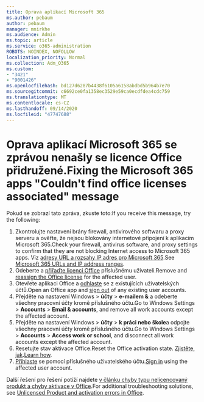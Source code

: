 ```yaml
---
title: Oprava aplikací Microsoft 365
ms.author: pebaum
author: pebaum
manager: mnirkhe
ms.audience: Admin
ms.topic: article
ms.service: o365-administration
ROBOTS: NOINDEX, NOFOLLOW
localization_priority: Normal
ms.collection: Adm_O365
ms.custom:
- "3421"
- "9001426"
ms.openlocfilehash: bd127d6287b4438f6105a6158abdbd5b964b7e70
ms.sourcegitcommit: c6692ce0fa1358ec3529e59ca0ecdfdea4cdc759
ms.translationtype: MT
ms.contentlocale: cs-CZ
ms.lasthandoff: 09/14/2020
ms.locfileid: "47747688"
---
```

# <a name="fixing-the-microsoft-365-apps-couldnt-find-office-licenses-associated-message"></a><span data-ttu-id="2e9b2-102">Oprava aplikací Microsoft 365 se zprávou nenašly se licence Office přidružené.</span><span class="sxs-lookup"><span data-stu-id="2e9b2-102">Fixing the Microsoft 365 apps "Couldn't find office licenses associated" message</span></span>

<span data-ttu-id="2e9b2-103">Pokud se zobrazí tato zpráva, zkuste toto:</span><span class="sxs-lookup"><span data-stu-id="2e9b2-103">If you receive this message, try the following:</span></span>

1. <span data-ttu-id="2e9b2-104">Zkontrolujte nastavení brány firewall, antivirového softwaru a proxy serveru a ověřte, že nejsou blokovány internetové připojení k aplikacím Microsoft 365.</span><span class="sxs-lookup"><span data-stu-id="2e9b2-104">Check your firewall, antivirus software, and proxy settings to confirm that they are not blocking Internet access to Microsoft 365 apps.</span></span> <span data-ttu-id="2e9b2-105">Viz [adresy URL a rozsahy IP adres pro Microsoft 365](https://docs.microsoft.com/office365/enterprise/urls-and-ip-address-ranges).</span><span class="sxs-lookup"><span data-stu-id="2e9b2-105">See [Microsoft 365 URLs and IP address ranges](https://docs.microsoft.com/office365/enterprise/urls-and-ip-address-ranges).</span></span>
2. <span data-ttu-id="2e9b2-106">Odeberte a [přiřaďte licenci Office](https://docs.microsoft.com/microsoft-365/admin/manage/assign-licenses-to-users) příslušnému uživateli.</span><span class="sxs-lookup"><span data-stu-id="2e9b2-106">Remove and [reassign the Office license](https://docs.microsoft.com/microsoft-365/admin/manage/assign-licenses-to-users) for the affected user.</span></span> 
3. <span data-ttu-id="2e9b2-107">Otevřete aplikaci Office a [odhlaste](https://support.office.com/article/5a20dc11-47e9-4b6f-945d-478cb6d92071) se z existujících uživatelských účtů.</span><span class="sxs-lookup"><span data-stu-id="2e9b2-107">Open an Office app and [sign out](https://support.office.com/article/5a20dc11-47e9-4b6f-945d-478cb6d92071) of any existing user accounts.</span></span>
4. <span data-ttu-id="2e9b2-108">Přejděte na nastavení Windows > **účty**  >  **e-mailem &** a odeberte všechny pracovní účty kromě příslušného účtu.</span><span class="sxs-lookup"><span data-stu-id="2e9b2-108">Go to Windows Settings > **Accounts** > **Email & accounts**, and remove all work accounts except the affected account.</span></span>
5. <span data-ttu-id="2e9b2-109">Přejděte na nastavení Windows > **účty**  >  **k práci nebo škole**a odpojte všechny pracovní účty kromě příslušného účtu.</span><span class="sxs-lookup"><span data-stu-id="2e9b2-109">Go to Windows Settings > **Accounts** > **Access work or school**, and disconnect all work accounts except the affected account.</span></span>
6. <span data-ttu-id="2e9b2-110">Resetujte stav aktivace Office.</span><span class="sxs-lookup"><span data-stu-id="2e9b2-110">Reset the Office activation state.</span></span> <span data-ttu-id="2e9b2-111">[Zjistěte, jak](https://docs.microsoft.com/office365/troubleshoot/activation/reset-office-365-proplus-activation-state).</span><span class="sxs-lookup"><span data-stu-id="2e9b2-111">[Learn how](https://docs.microsoft.com/office365/troubleshoot/activation/reset-office-365-proplus-activation-state).</span></span>
7. <span data-ttu-id="2e9b2-112">[Přihlaste](https://support.office.com/article/628ea040-f265-49de-b986-be09c3ebf8a9) se pomocí příslušného uživatelského účtu.</span><span class="sxs-lookup"><span data-stu-id="2e9b2-112">[Sign in](https://support.office.com/article/628ea040-f265-49de-b986-be09c3ebf8a9) using the affected user account.</span></span>

<span data-ttu-id="2e9b2-113">Další řešení pro řešení potíží najdete [v článku chyby typu nelicencovaný produkt a chyby aktivace v Office](https://support.office.com/Article/0d23d3c0-c19c-4b2f-9845-5344fedc4380).</span><span class="sxs-lookup"><span data-stu-id="2e9b2-113">For additional troubleshooting solutions, see [Unlicensed Product and activation errors in Office](https://support.office.com/Article/0d23d3c0-c19c-4b2f-9845-5344fedc4380).</span></span>